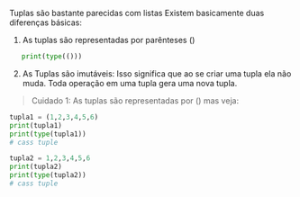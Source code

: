 
Tuplas são bastante parecidas com listas
Existem basicamente duas diferenças básicas:

 1.  As tuplas são representadas por parênteses ()
 
 ```python
	print(type(()))
```

2. As Tuplas são imutáveis: Isso significa que ao se criar uma tupla ela não muda. Toda operação em uma tupla gera uma nova tupla. 

> Cuidado 1: As tuplas são representadas por () mas veja:

```python
tupla1 = (1,2,3,4,5,6)
print(tupla1)
print(type(tupla1))
# cass tuple

tupla2 = 1,2,3,4,5,6
print(tupla2)
print(type(tupla2))
# cass tuple
```